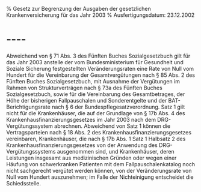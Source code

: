 % Gesetz zur Begrenzung der Ausgaben der gesetzlichen Krankenversicherung für das Jahr 2003
% Ausfertigungsdatum: 23.12.2002
 
# ----

Abweichend von § 71 Abs. 3 des Fünften Buches Sozialgesetzbuch gilt für das Jahr 2003 anstelle der vom Bundesministerium für Gesundheit und Soziale Sicherung festgestellten Veränderungsraten eine Rate von Null vom Hundert für die Vereinbarung der Gesamtvergütungen nach § 85 Abs. 2 des Fünften Buches Sozialgesetzbuch, mit Ausnahme der Vergütungen im Rahmen von Strukturverträgen nach § 73a des Fünften Buches Sozialgesetzbuch, sowie für die Vereinbarung des Gesamtbetrages, der Höhe der bisherigen Fallpauschalen und Sonderentgelte und der BAT-Berichtigungsrate nach § 6 der Bundespflegesatzverordnung. Satz 1 gilt nicht für die Krankenhäuser, die auf der Grundlage von § 17b Abs. 4 des Krankenhausfinanzierungsgesetzes im Jahr 2003 nach dem DRG-Vergütungssystem abrechnen. Abweichend von Satz 1 können die Vertragsparteien nach § 18 Abs. 2 des Krankenhausfinanzierungsgesetzes vereinbaren, Krankenhäuser, die nach § 17b Abs. 1 Satz 1 Halbsatz 2 des Krankenhausfinanzierungsgesetzes von der Anwendung des DRG-Vergütungssystems ausgenommen sind, und Krankenhäuser, deren Leistungen insgesamt aus medizinischen Gründen oder wegen einer Häufung von schwerkranken Patienten mit dem Fallpauschalenkatalog noch nicht sachgerecht vergütet werden können, von der Veränderungsrate von Null vom Hundert auszunehmen; im Falle der Nichteinigung entscheidet die Schiedsstelle.
